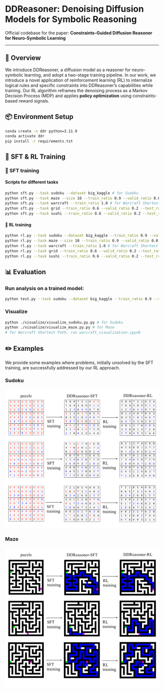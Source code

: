 # DDReasoner: Denoising Diffusion Models for Symbolic Reasoning

Official codebase for the paper:  **Constraints-Guided Diffusion Reasoner for Neuro-Symbolic Learning**

---

## 🧠 Overview

We introduce DDReasoner, a diffusion model as a reasoner for neuro-symbolic learning, and adopt a two-stage training pipeline. In our work, we introduce a novel application of reinforcement learning (RL) to internalize logical rules and specific constraints into DDReasoner’s capabilities while training. Our RL algorithm reframes the denoising process as a Markov Decision Process (MDP) and applies **policy optimization** using constraints-based reward signals.



## 📦 Environment Setup

```bash
conda create -n ddr python=3.11.9
conda activate ddr
pip install -r requirements.txt
```



## 🚀 SFT & RL Training

### 🔧 SFT training

#### Scripts for different tasks

```bash
python sft.py --task sudoku --dataset big_kaggle # for Sudoku
python sft.py --task maze --size 10 --train_ratio 0.9 --valid_ratio 0.0 # for Maze
python sft.py --task warcraft --train_ratio 1.0 # for Warcraft Shortest Path
python sft.py --task grid --train_ratio 0.6 --valid_ratio 0.2 --test_ratio 0.2 # for Simple Path Prediction
python sft.py --task sushi --train_ratio 0.6 --valid_ratio 0.2 --test_ratio 0.2 # for Preference Learning
```

#### 🔧 RL training

```bash
python rl.py --task sudoku --dataset big_kaggle --train_ratio 0.9 --valid_ratio 0.0 # for Sudoku
python rl.py --task maze --size 10 --train_ratio 0.9 --valid_ratio 0.0 # for Maze
python rl.py --task warcraft --train_ratio 1.0 # for Warcraft Shortest Path
python rl.py --task grid --train_ratio 0.6 --valid_ratio 0.2 --test_ratio 0.2 # for Simple Path Prediction
python rl.py --task sushi --train_ratio 0.6 --valid_ratio 0.2 --test_ratio 0.2 # for Preference Learning
```



## 📊 Evaluation
### Run analysis on a trained model:

```bash
python test.py --task sudoku --dataset big_kaggle --train_ratio 0.9 --valid_ratio 0.0 # an example for Sudoku
```

### Visualize

```bash
python ./visualize/visualize_sudoku.py.py # for Sudoku
python ./visualize/visualize_maze.py.py # for Maze
# for Warcraft Shortest Path, run warcraft_visualization.ipynb
```



## ✏️ Examples

We provide some examples where problems, initially unsolved by the SFT training, are successfully addressed by our RL approach.

### Sudoku

![sudoku_example](./imgs/sudoku_example.png)

### Maze

![maze_example](./imgs/maze_example.png)

